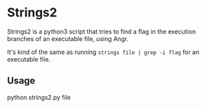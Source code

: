 # Strings2


Strings2 is a python3 script that tries to find a flag in the execution branches of an executable file, using Angr.

It's kind of the same as running `strings file | grep -i flag` for an executable file.

Usage 
---

  python strings2.py file
